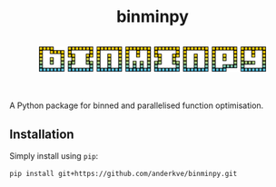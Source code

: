 <h1 align="center">
binminpy
</h1>
<br>
<div align="center">
<img src="logo.png" width="400"/>
</div>
<br>
<br>

A Python package for binned and parallelised function optimisation.


## Installation

Simply install using `pip`:

```terminal
pip install git+https://github.com/anderkve/binminpy.git
```


